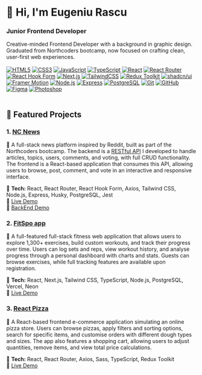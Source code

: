 # **👋 Hi, I'm Eugeniu Rascu**
### **Junior Frontend Developer**
Creative-minded Frontend Developer with a background in graphic design.
Graduated from Northcoders bootcamp, now focused on crafting clean, user-first web experiences.<br><br>
[![HTML5](https://img.shields.io/badge/HTML5-E34F26?style=flat&logo=html5&logoColor=white)](https://developer.mozilla.org/en-US/docs/Glossary/HTML5)
[![CSS3](https://img.shields.io/badge/CSS3-1572B6?style=flat&logo=css3&logoColor=white)](https://developer.mozilla.org/en-US/docs/Web/CSS)
[![JavaScript](https://img.shields.io/badge/JavaScript-F7DF1E?style=flat&logo=javascript&logoColor=black)](https://developer.mozilla.org/en-US/docs/Web/JavaScript)
[![TypeScript](https://img.shields.io/badge/TypeScript-3178C6?style=flat&logo=typescript&logoColor=white)](https://www.typescriptlang.org/)
[![React](https://img.shields.io/badge/React-61DAFB?style=flat&logo=react&logoColor=black)](https://react.dev/)
[![React Router](https://img.shields.io/badge/React_Router-CA4245?style=flat&logo=react-router&logoColor=white)](https://reactrouter.com/)
[![React Hook Form](https://img.shields.io/badge/React_Hook_Form-EC5990?style=flat&logo=react-hook-form&logoColor=white)](https://react-hook-form.com/)
[![Next.js](https://img.shields.io/badge/Next.js-000000?style=flat&logo=next.js&logoColor=white)](https://nextjs.org/)
[![TailwindCSS](https://img.shields.io/badge/TailwindCSS-06B6D4?style=flat&logo=tailwindcss&logoColor=white)](https://tailwindcss.com/)
[![Redux Toolkit](https://img.shields.io/badge/Redux_Toolkit-764ABC?style=flat&logo=redux&logoColor=white)](https://redux-toolkit.js.org/)
[![shadcn/ui](https://img.shields.io/badge/shadcn/ui-000000?style=flat&logo=react&logoColor=white)](https://ui.shadcn.com/)
[![Framer Motion](https://img.shields.io/badge/Framer_Motion-0055FF?style=flat&logo=framer&logoColor=white)](https://www.framer.com/)
[![Node.js](https://img.shields.io/badge/Node.js-339933?style=flat&logo=node.js&logoColor=white)](https://nodejs.org/en)
[![Express](https://img.shields.io/badge/Express-000000?style=flat&logo=express&logoColor=white)](https://expressjs.com/)
[![PostgreSQL](https://img.shields.io/badge/PostgreSQL-4169E1?style=flat&logo=postgresql&logoColor=white)](https://www.postgresql.org/)
[![Git](https://img.shields.io/badge/Git-F05032?style=flat&logo=git&logoColor=white)](https://git-scm.com/)
[![GitHub](https://img.shields.io/badge/GitHub-181717?style=flat&logo=github&logoColor=white)](https://github.com/)
[![Figma](https://img.shields.io/badge/Figma-F24E1E?style=flat&logo=figma&logoColor=white)](https://www.figma.com/)
[![Photoshop](https://img.shields.io/badge/Photoshop-31A8FF?style=flat&logo=adobe-photoshop&logoColor=white)](https://www.adobe.com/products/photoshop.html)<br><br>

## **🌟 Featured Projects**  
### **1. [NC News](https://github.com/erascu/nc-news)**
📌 A full-stack news platform inspired by Reddit, built as part of the Northcoders bootcamp. The backend is a [RESTful API](https://github.com/erascu/nc-news-api) I developed to handle articles, topics, users, comments, and voting, with full CRUD functionality. The frontend is a React-based application that consumes this API, allowing users to browse, post, comment, and vote in an interactive and responsive interface.<br>

🔹 **Tech:** React, React Router, React Hook Form, Axios, Tailwind CSS, Node.js, Express, Husky, PostgreSQL, Jest<br>
🔹 [Live Demo](https://nc-news-hub.netlify.app/)<br>
🔹 [BackEnd Demo](https://nc-news-api-qfui.onrender.com/api)

### **2. [FitSpo app](https://github.com/floydrise/fitspo-app)**
📌 A full-featured full-stack fitness web application that allows users to explore 1,300+ exercises, build custom workouts, and track their progress over time. Users can log sets and reps, view workout history, and analyse progress through a personal dashboard with charts and stats. Guests can browse exercises, while full tracking features are available upon registration.<br>

🔹 **Tech:** React, Next.js, Tailwind CSS, TypeScript, Node.js, PostgreSQL, Vercel, Neon<br>
🔹 [Live Demo](https://fitspo-app-mu.vercel.app/)<br>

### **3. [React Pizza](https://github.com/erascu/react-pizza-v2)**
📌 A React-based frontend e-commerce application simulating an online pizza store. Users can browse pizzas, apply filters and sorting options, search for specific items, and customise orders with different dough types and sizes. The app also features a shopping cart, allowing users to adjust quantities, remove items, and view total price calculations.<br>

🔹 **Tech:** React, React Router, Axios, Sass, TypeScript, Redux Toolkit<br>
🔹 [Live Demo](https://reactpizza-erascu.vercel.app/)
